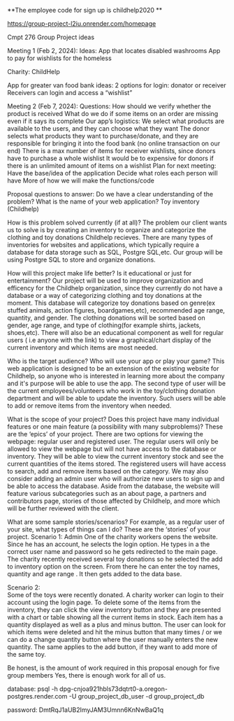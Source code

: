 
**The employee code for sign up is childhelp2020
**

https://group-project-l2iu.onrender.com/homepage

Cmpt 276 Group Project ideas

Meeting 1  (Feb 2, 2024): 
Ideas: 
App that locates disabled washrooms
App to pay for wishlists for the homeless

Charity: 
ChildHelp 

App for greater van food bank ideas: 
2 options for login: donator or receiver 
Receivers can login and access a “wishlist”

Meeting 2  (Feb 7, 2024): 
Questions: 
How should we verify whether the product is received
What do we do if some items on an order are missing even if it says its complete 
Our app’s logistics: 
We select what products are available to the users, and they can choose what they want 
The donor selects what products they want to purchase/donate, and they are responsible for bringing it into the food bank (no online transaction on our end) 
There is a max number of items for receiver wishlists, since donors have to purchase a whole wishlist 
It would be to expensive for donors if there is an unlimited amount of items on a wishlist 
Plan for next meeting: 
Have the base/idea of the application 
Decide what roles each person will have 
More of how we will make the functions/code




Proposal questions to answer: 
Do we have a clear understanding of the problem?
What is the name of your web application?
Toy inventory (Childhelp)


How is this problem solved currently (if at all)?
The problem our client wants us to solve is by creating an inventory to organize and categorize the clothing and toy donations Childhelp recieves. There are many types of inventories for websites and applications, which typically require a database for data storage such as SQL, Postgre SQL,etc. Our group will be using Postgre SQL to store and organize donations. 

How will this project make life better? Is it educational or just for entertainment?
Our project will be used to improve organization and efficency for the Childhelp organization, since they currently do not have a database or a way of categorizing clothing and toy donations at the moment. This database will categorize toy donations based on genre(ex stuffed animals, action figures, boardgames,etc), recommended age range, quantity, and gender. The clothing donations will be sorted based on gender, age range, and type of clothing(for example shirts, jackets, shoes,etc). There will also be an educational component as well for regular users ( i.e anyone with the link) to view a graphical/chart display of the current inventory and which items are most needed.


Who is the target audience? Who will use your app or play your game?
This web application is designed to be an extension of the existing website for Childhelp, so anyone who is interested in learning more about the company and it's purpose will be able to use the app. The second type of user will be the current employees/volunteers who work in the toy/clothing donation department and will be able to update the inventory. Such users will be able to add or remove items from the inventory when needed.

What is the scope of your project?
Does this project have many individual features or one main feature (a possibility with many subproblems)? These are the ‘epics’ of your project.
There are two options for viewing the webpage: regular user and registered user. The regular users will only be allowed to view the webpage but will not have access to the database or inventory. They will be able to view the current inventory stock and see the current quantities of the items stored. The registered users will have access to search, add and remove items based on the category. We may also consider adding an admin user who will authorize new users to sign up and be able to access the database. Aside from the database, the website will feature various subcategories such as an about page, a partners and contributors page, stories of those affected by Childhelp, and more which will be further reviewed with the client.


What are some sample stories/scenarios? For example, as a regular user of your site, what types of things can I do?  These are the ‘stories’ of your project.
Scenario 1: Admin
One of the charity workers opens the website. Since he has an account, he selects the login option. He types in a the correct user name and password so he gets redirected to the main page. The charity recently received several toy donations so he selected the add to inventory option on the screen. From there he can enter the toy names, quantity and age range . It then gets added to the data base.


Scenario 2:  
	Some of the toys were recently donated. A charity worker can login to their account using the login page. To delete some of the items from the inventory, they can click the view inventory button and they are presented with a chart or table showing all the current items in stock. Each item has a quantity displayed as well as a plus and minus button. The user can look for which items were deleted and hit the minus button that many times / or we can do a change quantity button where the user manually enters the new quantity. The same applies to the add button, if they want to add more of the same toy. 


Be honest, is the amount of work required in this proposal enough for five group members
Yes, there is enough work for all of us.  


database:  psql -h dpg-cnjoa921hbls73dqtrt0-a.oregon-postgres.render.com -U group_project_db_user -d group_project_db

password: DmtRqJ1aUB2ImyJAM3Umnn6KnNwBaQ1q


